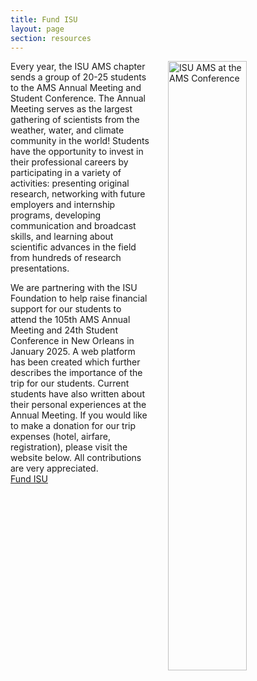 ```yaml
---
title: Fund ISU
layout: page
section: resources
---
```

<img src="{{ site.baseurl }}/uploads/images/AMS_Conference_2024.jpeg?raw=true" alt="ISU AMS at the AMS Conference" style="width:50%; padding-left: 30px; float:right;">

Every year, the ISU AMS chapter sends a group of 20-25 students to the AMS Annual Meeting and Student Conference. The Annual Meeting serves as the largest gathering of scientists from 
the weather, water, and climate community in the world! Students have the opportunity to invest in their professional careers by participating in a variety of activities: presenting original research, networking with future employers and internship programs, developing communication and broadcast skills, and learning about scientific advances in the field from hundreds of research presentations.  

We are partnering with the ISU Foundation to help raise financial support for our students to attend the 105th AMS Annual Meeting and 24th Student Conference in New Orleans in January 2025. A web platform has been created which further describes the importance of the trip for our students. Current students have also written about their personal experiences at the Annual Meeting. If you would like to make a donation for our trip expenses (hotel, airfare, registration), please visit the website below.  All contributions are very appreciated. 
<br>
<a href="https://fundisu.foundation.iastate.edu/project/40773" class="btn btn-primary" target="_blank" rel="noopener noreferrer">Fund ISU</a>
